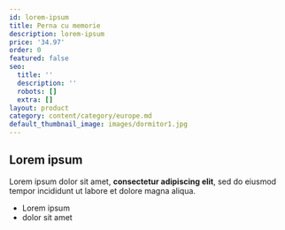```yaml
---
id: lorem-ipsum
title: Perna cu memorie
description: lorem-ipsum
price: '34.97'
order: 0
featured: false
seo:
  title: ''
  description: ''
  robots: []
  extra: []
layout: product
category: content/category/europe.md
default_thumbnail_image: images/dormitor1.jpg
---
```

## Lorem ipsum

Lorem ipsum dolor sit amet, **consectetur adipiscing elit**, sed do eiusmod tempor incididunt ut labore et dolore magna aliqua.

- Lorem ipsum
- dolor sit amet